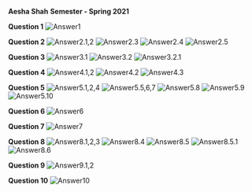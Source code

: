 **Aesha Shah**
**Semester - Spring 2021**

**Question 1**
![Answer1](../imgs/MTque1.png)


**Question 2**
![Answer2.1,2](../imgs/MTque2.1,2.png)
![Answer2.3](../imgs/MTque2.3.png)
![Answer2.4](../imgs/MTque2.4.png)
![Answer2.5](../imgs/MTque2.5.png)


**Question 3**
![Answer3.1](../imgs/MTque3.1.png)
![Answer3.2](../imgs/MTque3.2.png)
![Answer3.2.1](../imgs/MTque3.2.1.png)


**Question 4**
![Answer4.1,2](../imgs/MTque4.1,2.png)
![Answer4.2](../imgs/MTque4.2.png)
![Answer4.3](../imgs/MTque4.3.png)



**Question 5**
![Answer5.1,2,4](../imgs/MTque5.1,2,4.png)
![Answer5.5,6,7](../imgs/MTque5.5,6,7.png)
![Answer5.8](../imgs/MTque5.8.png)
![Answer5.9](../imgs/MTque5.9.png)
![Answer5.10](../imgs/MTque5.10.png)


**Question 6**
![Answer6](../imgs/MTque6.png)


**Question 7**
![Answer7](../imgs/MTque7.png)


**Question 8**
![Answer8.1,2,3](../imgs/MTque8.1,2,3.png)
![Answer8.4](../imgs/MTque8.4.png)
![Answer8.5](../imgs/MTque8.5.png)
![Answer8.5.1](../imgs/MTque8.5.1.png)
![Answer8.6](../imgs/MTque8.6.png)


**Question 9**
![Answer9.1,2](../imgs/MTque9.1,2.png)


**Question 10**
![Answer10](../imgs/MTque10.png)



